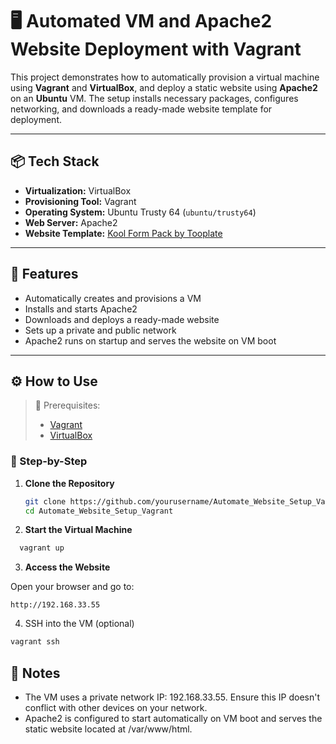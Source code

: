 # 🖥️ Automated VM and Apache2 Website Deployment with Vagrant

This project demonstrates how to automatically provision a virtual machine using **Vagrant** and **VirtualBox**, and deploy a static website using **Apache2** on an **Ubuntu** VM. The setup installs necessary packages, configures networking, and downloads a ready-made website template for deployment.

---

## 📦 Tech Stack

- **Virtualization:** VirtualBox  
- **Provisioning Tool:** Vagrant  
- **Operating System:** Ubuntu Trusty 64 (`ubuntu/trusty64`)  
- **Web Server:** Apache2  
- **Website Template:** [Kool Form Pack by Tooplate](https://www.tooplate.com/view/2136-kool-form-pack)

---

## 🚀 Features

- Automatically creates and provisions a VM
- Installs and starts Apache2
- Downloads and deploys a ready-made website
- Sets up a private and public network
- Apache2 runs on startup and serves the website on VM boot

---


## ⚙️ How to Use

> 📌 Prerequisites:  
> - [Vagrant](https://www.vagrantup.com/downloads)  
> - [VirtualBox](https://www.virtualbox.org/wiki/Downloads)

### 🔧 Step-by-Step

1. **Clone the Repository**
   ```bash
   git clone https://github.com/yourusername/Automate_Website_Setup_Vagrant.git
   cd Automate_Website_Setup_Vagrant

2. **Start the Virtual Machine**
  ```bash
    vagrant up
  ```     

3. **Access the Website**

Open your browser and go to:
```
http://192.168.33.55
```

4. SSH into the VM (optional)
  ```bash
vagrant ssh
```

## 📝 Notes
  - The VM uses a private network IP: 192.168.33.55. Ensure this IP doesn't conflict with other devices on your network.
  - Apache2 is configured to start automatically on VM boot and serves the static website located at /var/www/html.





